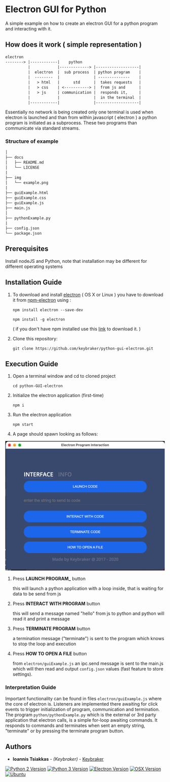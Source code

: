 # Electron GUI for Python

A simple example on how to create an electron GUI for a python program and interacting with it.

## How does it work ( simple representation )

```text
electron
--------> |------------|    python
          |            |-------------> |-------------------|
          |  electron  |  sub process  | python program    |
          |  --------  |               | --------------    |
          |   > html   |      std      |  takes requests   |
          |   > css    | <-----------> |  from js and      |
          |   > js     | communication |  responds it,     |
          |            |               |  in the terminal  |
          |------------|               |-------------------|
```

Essentially no network is being created only one terminal is used when electron is launched and than from
within javascript ( electron ) a python program is initiated as a subprocess.
These two programs than communicate via standard streams.

### Structure of example

```text
│
├── docs
│   ├── README.md
│   └── LICENSE
|
├── img
│   └── example.png
|
├── guiExample.html
├── guiExample.css
├── guiExample.js
├── main.js
│
├── pythonExample.py
|
├── config.json
└── package.json
```

## Prerequisites

Install nodeJS and Python, note that installation may be different for different operating systems

## Installation Guide

1. To download and install [electron](https://electron.atom.io) ( OS X or Linux ) you have to download it from [npm-electron](https://www.npmjs.com/package/electron) using :

   ```
   npm install electron --save-dev
   ```

   ```
   npm install -g electron
   ```

   ( if you don't have npm installed use this [link](https://nodejs.org/en/download/) to download it. )

2. Clone this repository:
   ```
   git clone https://github.com/keybraker/python-gui-electron.git
   ```

## Execution Guide

1. Open a terminal window and cd to cloned project

   ```
   cd python-GUI-electron
   ```

2. Initialize the electron application (first-time)

   ```
   npm i
   ```

3. Run the electron application

   ```
   npm start
   ```

4. A page should spawn looking as follows:

![alt text](../img/example.png)

1. Press **LAUNCH PROGRAM\_** button

   this will launch a python application with a loop inside,
   that is waiting for data to be send from js

2. Press **INTERACT WITH PROGRAM** button

   this will send a message named "hello" from js to python
   and python will read it and print a message

3. Press **TERMINATE PROGRAM** button

   a termination message ("terminate") is sent to the program which knows
   to stop the loop and execution

4. Press **HOW TO OPEN A FILE** button

   from `electron/guiExample.js` an ipc.send message is sent to the main.js
   which will then read and output `config.json` values (fast feature to store settings).

### Interpretation Guide

Important functionality can be found in files `electron/guiExample.js` where the core of electron is. Listeners are implemented there awaiting for click events to trigger initialization of program, communication and termination. The program `python/pythonExample.py` which is the external or 3rd party application that electron calls, is a simple for-loop awaiting commands. It responds to commands and terminates when sent an empty string, "terminate" or by pressing the terminate program button.

## Authors

- **Ioannis Tsiakkas** - _(Keybraker)_ - [Keybraker](https://github.com/keybraker)

[![Python 2 Version](https://img.shields.io/badge/Python-2.7.16-green.svg)](https://www.python.org/downloads/)
[![Python 3 Version](https://img.shields.io/badge/Python-3.9.1-green.svg)](https://www.python.org/download/releases/3.0/)
[![Electron Version](https://img.shields.io/badge/electron-v23.1.0-green.svg)](https://electron.atom.io)
[![OSX Version](https://img.shields.io/badge/OS%20X-v13.1-green.svg)](https://www.apple.com/lae/macos/big-sur/)
[![Ubuntu](https://img.shields.io/badge/Ubuntu-v20.0.4-green.svg)](https://ubuntu.com)
